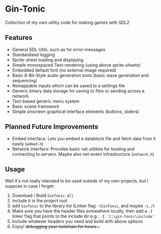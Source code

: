 # Gin-Tonic

Collection of my own utility code for making games with SDL2

## Features
 - General SDL Utils, such as for error-messages
 - Standardised logging
 - Sprite-sheet loading and displaying
 - Simple monospaced Text-rendering (using above sprite-sheets)
 - Embedded default font (no external image required)
 - Basic 8-Bit-Style audio generation tools (basic wave generation and sequencing)
 - Remappable inputs which can be saved to a settings file
 - Generic binary data storage for saving to files or sending across a network
 - Text-based generic menu system
 - Basic scene framework
 - Simple onscreen graphical interface elements (buttons, sliders)

## Planned Future Improvements
 - Embed interface: Lets you embed a datablock file and fetch
   data from it easily (`embed.h`)
 - Network interface: Provides basic net utilities for hosting
   and connecting to servers. Maybe also net-event infrastructure
   (`network.h`)

## Usage

Well it's not really intended to be used outside of my own projects,
but I suppose in case I forget:

 1. Download / Build `GinTonic.dll`
 2. Include it in the project root
 3. add `GinTonic` to the library list (Linker flag `-lGinTonic`, and maybe `-L./`)
 4. Make sure you have the header files somewhere locally,
    then add a `-I` linker flag that points to the include dir
    e.g.: `-I 'C:\gin-tonic\include'`
 5. Include whatever headers you need and build with above options
 6. Enjoy! ~~debugging your toolchain for hours...~~